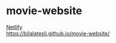 # movie-website
[Netlify](https://clever-sfogliatella-57f54b.netlify.app)  
https://bilalatesli.github.io/movie-website/
